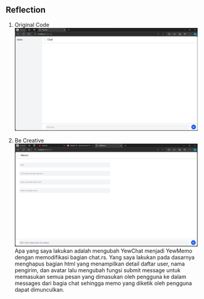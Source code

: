 ## Reflection
1. Original Code
![First Screenshot on original result](screenshot/result_1.png)

2. Be Creative
![Second Screenshot](screenshot/result_2.png)
Apa yang saya lakukan adalah mengubah YewChat menjadi YewMemo dengan memodifikasi bagian chat.rs. Yang saya lakukan pada dasarnya menghapus bagian html yang menampilkan detail daftar user, nama pengirim, dan avatar lalu mengubah fungsi submit message untuk memasukan semua pesan yang dimasukan oleh pengguna ke dalam messages dari bagia chat sehingga memo yang diketik oleh pengguna dapat dimunculkan.